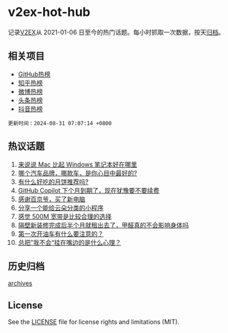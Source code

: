 # v2ex-hot-hub

 记录[V2EX](https://www.v2ex.com/)从 2021-01-06 日至今的热门话题。每小时抓取一次数据，按天[归档](archives)。
 
 ## 相关项目

- [GitHub热榜](https://github.com/it985/github-hot-hub)
- [知乎热榜](https://github.com/it985/zhihu-hot-hub)
- [微博热榜](https://github.com/it985/weibo-hot-hub)
- [头条热榜](https://github.com/it985/toutiao-hot-hub)
- [抖音热榜](https://github.com/it985/douyin-hot-hub)


 `更新时间：2024-08-31 07:07:14 +0800`

## 热议话题

1. [来说说 Mac 比起 Windows 笔记本好在哪里](https://www.v2ex.com/t/1068958)
1. [哪个汽车品牌，哪款车，是你心目中最好的?](https://www.v2ex.com/t/1068945)
1. [有什么好吃的月饼推荐吗?](https://www.v2ex.com/t/1068909)
1. [GitHub Copilot 下个月到期了，现在犹豫要不要续费](https://www.v2ex.com/t/1068898)
1. [感谢百京爷，买了新电脑](https://www.v2ex.com/t/1068935)
1. [分享一个能给云朵分类的小程序](https://www.v2ex.com/t/1068899)
1. [感觉 500M 宽带是比较合理的选择](https://www.v2ex.com/t/1068982)
1. [隔壁新装修完成后半个月就租出去了，甲醛真的不会影响身体吗](https://www.v2ex.com/t/1068905)
1. [第一次开油车有什么要注意的？](https://www.v2ex.com/t/1068944)
1. [总把”我不会“挂在嘴边的是什么心理？](https://www.v2ex.com/t/1068904)

## 历史归档

[archives](archives)

## License

See the [LICENSE](LICENSE) file for license rights and limitations (MIT).

